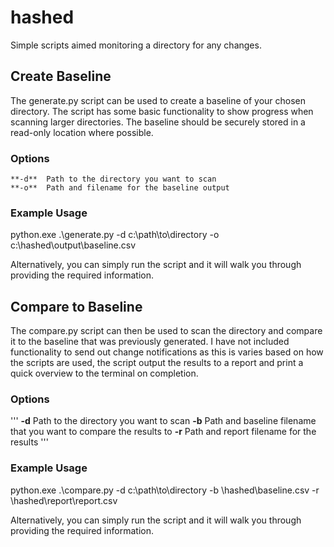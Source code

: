 # hashed
Simple scripts aimed monitoring a directory for any changes.

## Create Baseline
The generate.py script can be used to create a baseline of your chosen directory. The script has some basic functionality to show progress when scanning larger directories. The baseline should be securely stored in a read-only location where possible.

### Options
```
**-d**  Path to the directory you want to scan
**-o**  Path and filename for the baseline output
```

### Example Usage
python.exe .\generate.py -d c:\path\to\directory -o c:\hashed\output\baseline.csv

Alternatively, you can simply run the script and it will walk you through providing the required information.

## Compare to Baseline
The compare.py script can then be used to scan the directory and compare it to the baseline that was previously generated. I have not included functionality to send out change notifications as this is varies based on how the scripts are used, the script output the results to a report and print a quick overview to the terminal on completion.

### Options
'''
**-d**  Path to the directory you want to scan
**-b**  Path and baseline filename that you want to compare the results to
**-r**  Path and report filename for the results
'''

### Example Usage
python.exe .\compare.py -d c:\path\to\directory -b \\hashed\baseline.csv -r \\hashed\report\report.csv

Alternatively, you can simply run the script and it will walk you through providing the required information.
